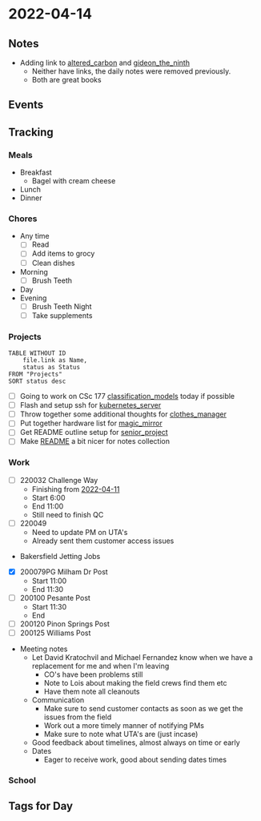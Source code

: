 # 2022-04-14
## Notes
- Adding link to [altered_carbon](../Reviews/Books/altered_carbon.md) and [gideon_the_ninth](../Reviews/Books/gideon_the_ninth.md)
	- Neither have links, the daily notes were removed previously.
	- Both are great books

## Events

## Tracking
### Meals
- Breakfast
	- Bagel with cream cheese
- Lunch
- Dinner

### Chores
- Any time
	- [ ] Read
	- [ ] Add items to grocy
	- [ ] Clean dishes
- Morning
	- [ ] Brush Teeth
- Day
- Evening
	- [ ] Brush Teeth Night
	- [ ] Take supplements

### Projects
```dataview
TABLE WITHOUT ID
	file.link as Name,
	status as Status
FROM "Projects"
SORT status desc
```
- [ ] Going to work on CSc 177 [classification_models](../Projects/classification_models.md) today if possible
- [ ] Flash and setup ssh for [kubernetes_server](../Projects/kubernetes_server.md)
- [ ] Throw together some additional thoughts for [clothes_manager](../Projects/clothes_manager.md)
- [ ] Put together hardware list for [magic_mirror](../Projects/magic_mirror.md)
- [ ] Get README outline setup for [senior_project](../Projects/senior_project.md)
- [ ] Make [README](../README.md) a bit nicer for notes collection

### Work
- [ ] 220032 Challenge Way
	- Finishing from [2022-04-11](2022-04-11.md)
	- Start 6:00
	- End 11:00
	- Still need to finish QC
- [ ] 220049
	- Need to update PM on UTA's
	- Already sent them customer access issues
- Bakersfield Jetting Jobs
- [x] 200079PG Milham Dr Post
	- Start 11:00
	- End 11:30
- [ ] 200100 Pesante Post
	- Start 11:30
	- End
- [ ] 200120 Pinon Springs Post
- [ ] 200125 Williams Post

- Meeting notes
	- Let David Kratochvil and Michael Fernandez know when we have a replacement for me and when I'm leaving
		- CO's have been problems still
		- Note to Lois about making the field crews find them etc
		- Have them note all cleanouts
	- Communication
		- Make sure to send customer contacts as soon as we get the issues from the field
		- Work out a more timely manner of notifying PMs
		- Make sure to note what UTA's are (just incase)
	- Good feedback about timelines, almost always on time or early
	- Dates
		- Eager to receive work, good about sending dates times

### School

## Tags for Day